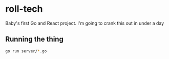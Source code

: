 # roll-tech
Baby's first Go and React project. I'm going to crank this out in under a day

## Running the thing

``` sh
go run server/*.go
```